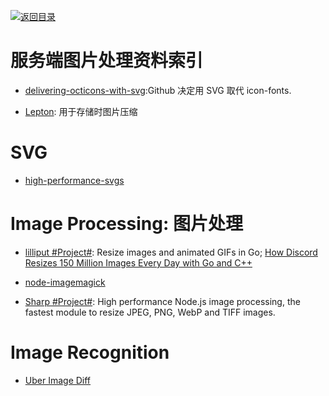 [![返回目录](https://parg.co/UGo)](https://github.com/wxyyxc1992/Awesome-Links) 
 
 
# 服务端图片处理资料索引

* [delivering-octicons-with-svg](https://github.com/blog/2112-delivering-octicons-with-svg):Github 决定用 SVG 取代 icon-fonts.

- [Lepton](https://github.com/dropbox/lepton): 用于存储时图片压缩

# SVG

* [high-performance-svgs](https://css-tricks.com/high-performance-svgs/)

# Image Processing: 图片处理

* [lilliput #Project#](https://github.com/discordapp/lilliput): Resize images and animated GIFs in Go; [How Discord Resizes 150 Million Images Every Day with Go and C++](https://parg.co/UEb)

- [node-imagemagick](https://github.com/yourdeveloper/node-imagemagick)

- [Sharp #Project#]():  High performance Node.js image processing, the fastest module to resize JPEG, PNG, WebP and TIFF images.

# Image Recognition

- [Uber Image Diff](https://github.com/uber/image-diff)
